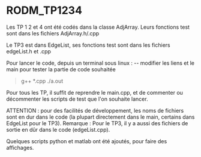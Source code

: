 # RODM_TP1234

Les TP 1 2 et 4 ont été codés dans la classe AdjArray.
Leurs fonctions test sont dans les fichiers AdjArray.h/.cpp

Le TP3 est dans EdgeList, ses fonctions test sont dans les fichiers edgeList.h et .cpp

Pour lancer le code, depuis un terminal sous linux :
-- modifier les liens et le main pour tester la partie de code souhaitée
> g++ *.cpp
> ./a.out

Pour tous les TP, il suffit de reprendre le main.cpp, et de commenter ou décommenter les scripts de test que l'on souhaite lancer.

ATTENTION : pour des facilités de développement, les noms de fichiers sont en dur dans le code (la plupart directement dans le main, certains dans EdgeList pour le TP3).
Remarque : Pour le TP3, il y a aussi des fichiers de sortie en dûr dans le code (edgeList.cpp).

Quelques scripts python et matlab ont été ajoutés, pour faire des affichages.
